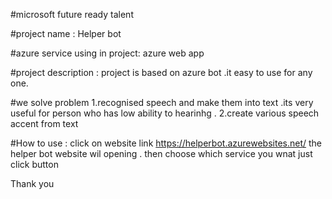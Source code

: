 #microsoft future ready talent

#project name : Helper bot 


#azure service using in project: azure web app 


#project description :
project is based on azure bot .it easy to use for any one.



#we solve problem 
1.recognised speech and make them into text .its very useful for person who has low ability to hearinhg .
2.create various speech accent from text


#How to use :
click on website link https://helperbot.azurewebsites.net/ the helper bot website wil opening .
then choose which service you wnat just click button





Thank you



